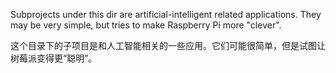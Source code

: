 Subprojects under this dir are artificial-intelligent related applications. They may be very simple, but tries to make Raspberry Pi more "clever".

这个目录下的子项目是和人工智能相关的一些应用。它们可能很简单，但是试图让树莓派变得更“聪明”。
